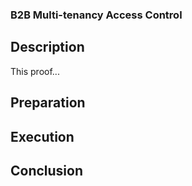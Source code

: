 ### B2B Multi-tenancy Access Control

## Description
This proof... 

## Preparation

## Execution

## Conclusion
